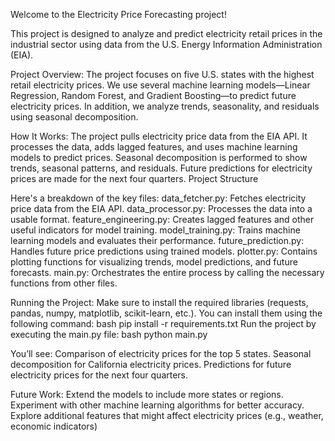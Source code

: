 Welcome to the Electricity Price Forecasting project! 

This project is designed to analyze and predict electricity retail prices in the industrial sector using data from the U.S. Energy Information Administration (EIA).

Project Overview:
The project focuses on five U.S. states with the highest retail electricity prices. 
We use several machine learning models—Linear Regression, Random Forest, and Gradient Boosting—to predict future electricity prices. 
In addition, we analyze trends, seasonality, and residuals using seasonal decomposition.

How It Works:
The project pulls electricity price data from the EIA API.
It processes the data, adds lagged features, and uses machine learning models to predict prices.
Seasonal decomposition is performed to show trends, seasonal patterns, and residuals.
Future predictions for electricity prices are made for the next four quarters.
Project Structure

Here's a breakdown of the key files:
data_fetcher.py: Fetches electricity price data from the EIA API.
data_processor.py: Processes the data into a usable format.
feature_engineering.py: Creates lagged features and other useful indicators for model training.
model_training.py: Trains machine learning models and evaluates their performance.
future_prediction.py: Handles future price predictions using trained models.
plotter.py: Contains plotting functions for visualizing trends, model predictions, and future forecasts.
main.py: Orchestrates the entire process by calling the necessary functions from other files.

Running the Project:
Make sure to install the required libraries (requests, pandas, numpy, matplotlib, scikit-learn, etc.). You can install them using the following command:
bash pip install -r requirements.txt
Run the project by executing the main.py file:
bash python main.py

You’ll see:
Comparison of electricity prices for the top 5 states.
Seasonal decomposition for California electricity prices.
Predictions for future electricity prices for the next four quarters.

Future Work:
Extend the models to include more states or regions.
Experiment with other machine learning algorithms for better accuracy.
Explore additional features that might affect electricity prices (e.g., weather, economic indicators)